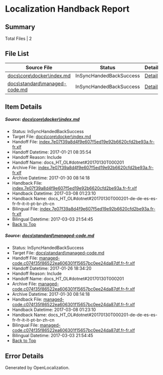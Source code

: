 # <a name='report-top'></a> Localization Handback Report

## Summary
 Total Files | 2

## File List
 Source File | Status | Details 
 ----------- | ------ | ------- 
 [docs\core\docker\index.md](https://github.com/dotnet/docs/blob/2ad428dcda9ef213a8487c35a48b33929259abba/docs/core/docker/index.md) | InSyncHandedBackSuccess | [Details](#7146e08095260361af1263cf79072476664eee2337)
 [docs\standard\managed-code.md](https://github.com/dotnet/docs/blob/4bd90ac423134c67eb35836d417b09053c98f586/docs/standard/managed-code.md) | InSyncHandedBackSuccess | [Details](#7f761c4fc24b8d22d8d1f8116745ebb3f65833783437)

## Item Details
##### <a name='7146e08095260361af1263cf79072476664eee2337'></a> Source: [docs\core\docker\index.md](https://github.com/dotnet/docs/blob/2ad428dcda9ef213a8487c35a48b33929259abba/docs/core/docker/index.md)
* Status: InSyncHandedBackSuccess
* Target File: [docs\core\docker\index.md](https://github.com/dotnet/docs.fr-fr/blob/89f986994f199fbef639c3f93029b7e54900f15e/docs/core/docker/index.md)
* Handoff File: [index.7e07f39a8d4f9e607f5ed19e92b6620cfd2be93a.fr-fr.xlf](https://github.com/dotnet/docs.handoff/blob/6586e23dc8f51a965ba6ed3e618946af7e24a16d/ol-handoff/dotnet/docs.fr-fr/master/dotnet-core/index.7e07f39a8d4f9e607f5ed19e92b6620cfd2be93a.fr-fr.xlf)
* Handoff Datetime: 2017-01-21 08:35:54
* Handoff Reason: Include
* Handoff Name: docs_HT_OL#dotnet#20170130T000201
* Archive File: [index.7e07f39a8d4f9e607f5ed19e92b6620cfd2be93a.fr-fr.xlf](https://github.com/dotnet/docs.handoff/blob/55bdf61327828e4eb0143abb50c666ceed6380fe/ol-archive/dotnet/docs.fr-fr/master/dotnet-core/index.7e07f39a8d4f9e607f5ed19e92b6620cfd2be93a.fr-fr.xlf)
* Archive Datetime: 2017-01-30 08:14:18
* Handback File: [index.7e07f39a8d4f9e607f5ed19e92b6620cfd2be93a.fr-fr.xlf](https://github.com/dotnet/docs.handback/blob/1f13c207edef0aa311e3e67485a7d33ae6075b9e/ol-handback/dotnet/docs.fr-fr/master/dotnet-core/index.7e07f39a8d4f9e607f5ed19e92b6620cfd2be93a.fr-fr.xlf)
* Handback Datetime: 2017-03-08 01:23:10
* Handback Name: docs_HT_OL#dotnet#20170130T000201-de-de-es-es-fr-fr-it-it-pt-br-zh-cn
* Bilingual File: [index.7e07f39a8d4f9e607f5ed19e92b6620cfd2be93a.fr-fr.xlf](https://github.com/dotnet/docs.handback/blob/c3c936d672f5b92cf2e1159b5d0a6f083ccc861a/ol-handback/dotnet/docs.fr-fr/master/dotnet-core/index.7e07f39a8d4f9e607f5ed19e92b6620cfd2be93a.fr-fr.xlf)
* Bilingual Datetime: 2017-03-03 21:54:45
* [Back to Top](#report-top)

##### <a name='7f761c4fc24b8d22d8d1f8116745ebb3f65833783437'></a> Source: [docs\standard\managed-code.md](https://github.com/dotnet/docs/blob/4bd90ac423134c67eb35836d417b09053c98f586/docs/standard/managed-code.md)
* Status: InSyncHandedBackSuccess
* Target File: [docs\standard\managed-code.md](https://github.com/dotnet/docs.fr-fr/blob/89f986994f199fbef639c3f93029b7e54900f15e/docs/standard/managed-code.md)
* Handoff File: [managed-code.c074f35f86522ea606301f15657bc0ee24da87df.fr-fr.xlf](https://github.com/dotnet/docs.handoff/blob/a60767968df86e7f9ad9f0133b9687ae4e1e82cc/ol-handoff/dotnet/docs.fr-fr/master/dotnet-core/managed-code.c074f35f86522ea606301f15657bc0ee24da87df.fr-fr.xlf)
* Handoff Datetime: 2017-01-26 18:34:20
* Handoff Reason: Include
* Handoff Name: docs_HT_OL#dotnet#20170130T000201
* Archive File: [managed-code.c074f35f86522ea606301f15657bc0ee24da87df.fr-fr.xlf](https://github.com/dotnet/docs.handoff/blob/55bdf61327828e4eb0143abb50c666ceed6380fe/ol-archive/dotnet/docs.fr-fr/master/dotnet-core/managed-code.c074f35f86522ea606301f15657bc0ee24da87df.fr-fr.xlf)
* Archive Datetime: 2017-01-30 08:14:18
* Handback File: [managed-code.c074f35f86522ea606301f15657bc0ee24da87df.fr-fr.xlf](https://github.com/dotnet/docs.handback/blob/1f13c207edef0aa311e3e67485a7d33ae6075b9e/ol-handback/dotnet/docs.fr-fr/master/dotnet-core/managed-code.c074f35f86522ea606301f15657bc0ee24da87df.fr-fr.xlf)
* Handback Datetime: 2017-03-08 01:23:10
* Handback Name: docs_HT_OL#dotnet#20170130T000201-de-de-es-es-fr-fr-it-it-pt-br-zh-cn
* Bilingual File: [managed-code.c074f35f86522ea606301f15657bc0ee24da87df.fr-fr.xlf](https://github.com/dotnet/docs.handback/blob/c3c936d672f5b92cf2e1159b5d0a6f083ccc861a/ol-handback/dotnet/docs.fr-fr/master/dotnet-core/managed-code.c074f35f86522ea606301f15657bc0ee24da87df.fr-fr.xlf)
* Bilingual Datetime: 2017-03-03 21:54:45
* [Back to Top](#report-top)


## Error Details

Generated by OpenLocalization.
